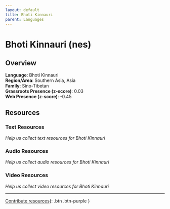 ```yaml
---
layout: default
title: Bhoti Kinnauri
parent: Languages
---
```


# Bhoti Kinnauri (nes)

## Overview

**Language**: Bhoti Kinnauri  
**Region/Area**: Southern Asia, Asia  
**Family**: Sino-Tibetan  
**Grassroots Presence (z-score)**: 0.03  
**Web Presence (z-score)**: -0.45  

## Resources

### Text Resources
*Help us collect text resources for Bhoti Kinnauri*

### Audio Resources
*Help us collect audio resources for Bhoti Kinnauri*

### Video Resources
*Help us collect video resources for Bhoti Kinnauri*

---

[Contribute resources](https://forms.office.com/e/1SfLJx3u1r){: .btn .btn-purple }
